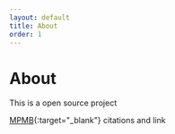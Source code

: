 ```yaml
---
layout: default
title: About
order: 1
---
```


# About

This is a open source project

[MPMB](https://github.com/morepurplemorebetter/MPMBs-Character-Record-Sheet){:target="_blank"} citations and link